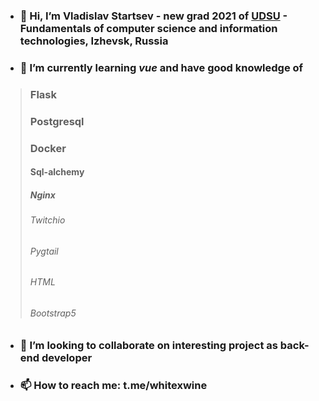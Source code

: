 - ### 👋 Hi, I’m Vladislav Startsev - new grad 2021 of [UDSU](https://udsu.ru/English/About-UdSU) - Fundamentals of computer science and information technologies, Izhevsk, Russia
- ### 🌱 I’m currently learning *vue* and have good knowledge of 
> ### Flask
> 
> ### Postgresql
> 
> ### Docker
> 
> #### Sql-alchemy
>
> ##### Nginx
> 
> ###### Twitchio
> 
> ###### Pygtail
> 
> ###### HTML
> 
> ###### Bootstrap5 

- ### 💞️ I’m looking to collaborate on interesting project as back-end developer 
- ### 📫 How to reach me: t.me/whitexwine
